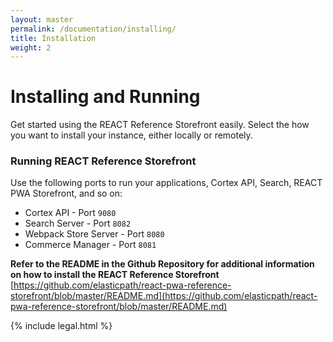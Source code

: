 ```yaml
---
layout: master
permalink: /documentation/installing/
title: Installation
weight: 2
---
```

Installing and Running
====================

Get started using the REACT Reference Storefront easily. Select the how you want to install your instance, either locally or remotely.

### Running REACT Reference Storefront
Use the following ports to run your applications, Cortex API, Search, REACT PWA Storefront, and so on:

* Cortex API - Port `9080`
* Search Server - Port `8082`
* Webpack Store Server - Port `8080`
* Commerce Manager - Port `8081`

**Refer to the README in the Github Repository for additional information on how to install the REACT Reference Storefront** <br/>
[https://github.com/elasticpath/react-pwa-reference-storefront/blob/master/README.md](https://github.com/elasticpath/react-pwa-reference-storefront/blob/master/README.md)

{% include legal.html %}
